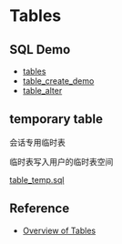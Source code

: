 # Tables

## SQL Demo

- [tables](../../scripts/dev/data_structures/tables.sql)
- [table_create_demo](../../scripts/dev/data_structures/table_create_demo.sql)
- [table_alter](../../scripts/dev/data_structures/table_alter.sql)

## temporary table

会话专用临时表

临时表写入用户的临时表空间

[table_temp.sql](../../scripts/dev/data_structures/table_temporary.sql)

## Reference

- [Overview of Tables](https://docs.oracle.com/cd/E11882_01/server.112/e40540/tablecls.htm#CNCPT211)